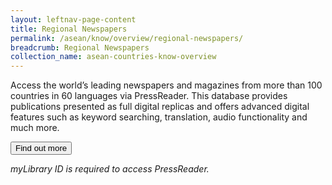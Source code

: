 ```yaml
---
layout: leftnav-page-content
title: Regional Newspapers
permalink: /asean/know/overview/regional-newspapers/
breadcrumb: Regional Newspapers
collection_name: asean-countries-know-overview
---
```


Access the world’s leading newspapers and magazines from more than 100 countries in 60 languages via PressReader. This database provides publications presented as full digital replicas and offers advanced digital features such as keyword searching, translation, audio functionality and much more.

<a href="http://eresources.nlb.gov.sg/Main/Browse?startsWith=P"><button class="w3-btn w3-round-xxlarge">Find out more</button></a>

*myLibrary ID is required to access PressReader.*
